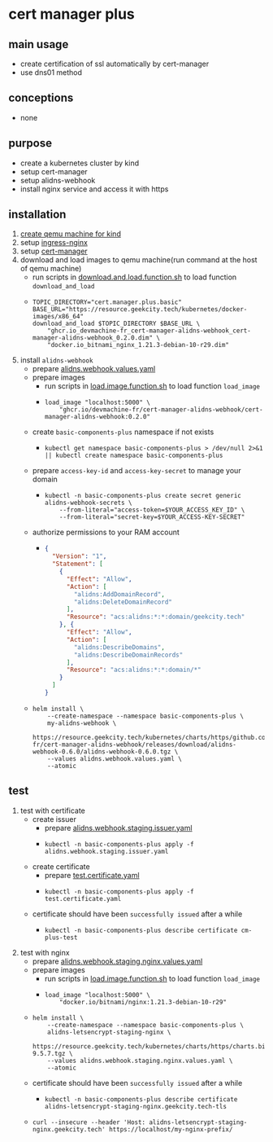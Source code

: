 # cert manager plus

## main usage

* create certification of ssl automatically by cert-manager
* use dns01 method

## conceptions

* none

## purpose

* create a kubernetes cluster by kind
* setup cert-manager
* setup alidns-webhook
* install nginx service and access it with https

## installation

1. [create qemu machine for kind](../create.qemu.machine.for.kind.md)
2. setup [ingress-nginx](ingress.nginx.md)
3. setup [cert-manager](cert.manager.md)
4. download and load images to qemu machine(run command at the host of qemu machine)
    * run scripts
      in [download.and.load.function.sh](../resources/create.qemu.machine.for.kind/download.and.load.function.sh.md) to
      load function `download_and_load`
    * ```shell
      TOPIC_DIRECTORY="cert.manager.plus.basic"
      BASE_URL="https://resource.geekcity.tech/kubernetes/docker-images/x86_64"
      download_and_load $TOPIC_DIRECTORY $BASE_URL \
          "ghcr.io_devmachine-fr_cert-manager-alidns-webhook_cert-manager-alidns-webhook_0.2.0.dim" \
          "docker.io_bitnami_nginx_1.21.3-debian-10-r29.dim"
      ```
5. install `alidns-webhook`
    * prepare [alidns.webhook.values.yaml](resources/cert.manager.plus/alidns.webhook.values.yaml.md)
    * prepare images
        + run scripts in [load.image.function.sh](../resources/load.image.function.sh.md) to load function `load_image`
        + ```shell
          load_image "localhost:5000" \
              "ghcr.io/devmachine-fr/cert-manager-alidns-webhook/cert-manager-alidns-webhook:0.2.0"
          ```
    * create `basic-components-plus` namespace if not exists
        + ```shell
          kubectl get namespace basic-components-plus > /dev/null 2>&1 || kubectl create namespace basic-components-plus
          ```
    * prepare `access-key-id` and `access-key-secret` to manage your domain
        + ```shell
          kubectl -n basic-components-plus create secret generic alidns-webhook-secrets \
              --from-literal="access-token=$YOUR_ACCESS_KEY_ID" \
              --from-literal="secret-key=$YOUR_ACCESS-KEY-SECRET"
          ```
    * authorize permissions to your RAM account
        + ```json
          {
            "Version": "1",
            "Statement": [
              {
                "Effect": "Allow",
                "Action": [
                  "alidns:AddDomainRecord",
                  "alidns:DeleteDomainRecord"
                ],
                "Resource": "acs:alidns:*:*:domain/geekcity.tech"
              }, {
                "Effect": "Allow",
                "Action": [
                  "alidns:DescribeDomains",
                  "alidns:DescribeDomainRecords"
                ],
                "Resource": "acs:alidns:*:*:domain/*"
              }
            ]
          }
          ```
    * ```shell
      helm install \
          --create-namespace --namespace basic-components-plus \
          my-alidns-webhook \
          https://resource.geekcity.tech/kubernetes/charts/https/github.com/DEVmachine-fr/cert-manager-alidns-webhook/releases/download/alidns-webhook-0.6.0/alidns-webhook-0.6.0.tgz \
          --values alidns.webhook.values.yaml \
          --atomic
      ```

## test

1. test with certificate
    * create issuer
        + prepare [alidns.webhook.staging.issuer.yaml](
          resources/cert.manager.plus/alidns.webhook.staging.issuer.yaml.md)
        + ```shell
          kubectl -n basic-components-plus apply -f alidns.webhook.staging.issuer.yaml
          ```
    * create certificate
        + prepare [test.certificate.yaml](resources/cert.manager.plus/test.certificate.yaml.md)
        + ```shell
          kubectl -n basic-components-plus apply -f test.certificate.yaml
          ```
    * certificate should have been `successfully issued` after a while
        + ```shell
          kubectl -n basic-components-plus describe certificate cm-plus-test
          ```
2. test with nginx
    * prepare [alidns.webhook.staging.nginx.values.yaml](
      resources/cert.manager.plus/alidns.webhook.staging.nginx.values.yaml.md)
    * prepare images
        + run scripts in [load.image.function.sh](../resources/load.image.function.sh.md) to load function `load_image`
        + ```shell
          load_image "localhost:5000" \
              "docker.io/bitnami/nginx:1.21.3-debian-10-r29"
          ```
    * ```shell
      helm install \
          --create-namespace --namespace basic-components-plus \
          alidns-letsencrypt-staging-nginx \
          https://resource.geekcity.tech/kubernetes/charts/https/charts.bitnami.com/bitnami/nginx-9.5.7.tgz \
          --values alidns.webhook.staging.nginx.values.yaml \
          --atomic
      ```
    * certificate should have been `successfully issued` after a while
        + ```shell
          kubectl -n basic-components-plus describe certificate alidns-letsencrypt-staging-nginx.geekcity.tech-tls
          ```
    * ```shell
      curl --insecure --header 'Host: alidns-letsencrypt-staging-nginx.geekcity.tech' https://localhost/my-nginx-prefix/
      ```